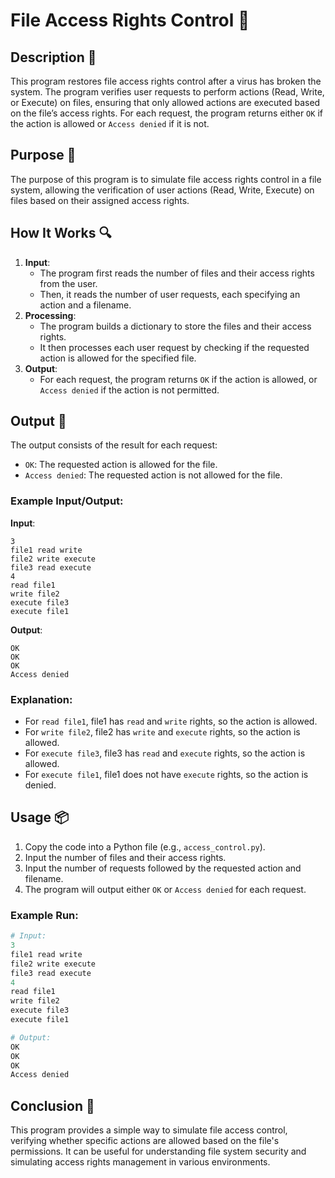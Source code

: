 # File Access Rights Control 📝

## Description 📝

This program restores file access rights control after a virus has broken the system.
The program verifies user requests to perform actions (Read, Write, or Execute) on files, ensuring that only allowed actions are executed based on the file’s access rights. For each request, the program returns either `OK` if the action is allowed or `Access denied` if it is not.

## Purpose 🎯

The purpose of this program is to simulate file access rights control in a file system, allowing the verification of user actions (Read, Write, Execute) on files based on their assigned access rights.

## How It Works 🔍

1. **Input**:
    - The program first reads the number of files and their access rights from the user.
    - Then, it reads the number of user requests, each specifying an action and a filename.
2. **Processing**:
    - The program builds a dictionary to store the files and their access rights.
    - It then processes each user request by checking if the requested action is allowed for the specified file.
3. **Output**:
    - For each request, the program returns `OK` if the action is allowed, or `Access denied` if the action is not permitted.

## Output 📜

The output consists of the result for each request:

-   `OK`: The requested action is allowed for the file.
-   `Access denied`: The requested action is not allowed for the file.

### Example Input/Output:

**Input**:

```
3
file1 read write
file2 write execute
file3 read execute
4
read file1
write file2
execute file3
execute file1
```

**Output**:

```
OK
OK
OK
Access denied
```

### Explanation:

-   For `read file1`, file1 has `read` and `write` rights, so the action is allowed.
-   For `write file2`, file2 has `write` and `execute` rights, so the action is allowed.
-   For `execute file3`, file3 has `read` and `execute` rights, so the action is allowed.
-   For `execute file1`, file1 does not have `execute` rights, so the action is denied.

## Usage 📦

1. Copy the code into a Python file (e.g., `access_control.py`).
2. Input the number of files and their access rights.
3. Input the number of requests followed by the requested action and filename.
4. The program will output either `OK` or `Access denied` for each request.

### Example Run:

```python
# Input:
3
file1 read write
file2 write execute
file3 read execute
4
read file1
write file2
execute file3
execute file1

# Output:
OK
OK
OK
Access denied
```

## Conclusion 🚀

This program provides a simple way to simulate file access control, verifying whether specific actions are allowed based on the file's permissions. It can be useful for understanding file system security and simulating access rights management in various environments.

